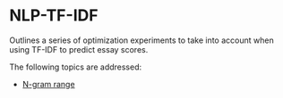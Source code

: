 # NLP-TF-IDF

Outlines a series of optimization experiments to take into account when using TF-IDF to predict essay scores.

The following topics are addressed:

- [N-gram range](TF-IDF_Ngram_range.ipynb)

